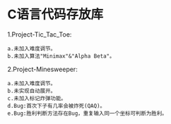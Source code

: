# C语言代码存放库
1.Project-Tic_Tac_Toe:

    a.未加入难度调节。
    b.未加入算法"Minimax"&"Alpha Beta"。
    
2.Project-Minesweeper:

    a.未加入难度调节。
    b.未实现自动展开。
    c.未加入标记炸弹功能。
    d.Bug:首次下子有几率会被炸死(QAQ)。
    e.Bug:胜利判断方法存在Bug，重复输入同一个坐标可判断为胜利。
